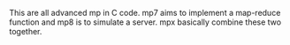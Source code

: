 This are all advanced mp in C code. mp7 aims to implement a map-reduce function and 
mp8 is to simulate a server. mpx basically combine these two together.
